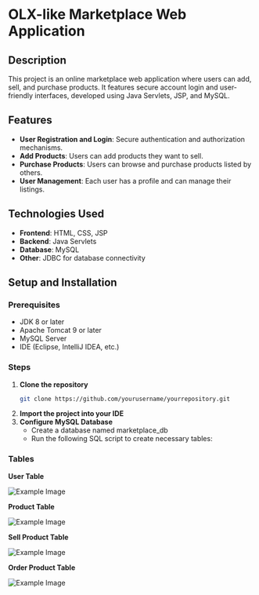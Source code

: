 # OLX-like Marketplace Web Application

## Description
This project is an online marketplace web application where users can add, sell, and purchase products. It features secure account login and user-friendly interfaces, developed using Java Servlets, JSP, and MySQL.

## Features
- **User Registration and Login**: Secure authentication and authorization mechanisms.
- **Add Products**: Users can add products they want to sell.
- **Purchase Products**: Users can browse and purchase products listed by others.
- **User Management**: Each user has a profile and can manage their listings.

## Technologies Used
- **Frontend**: HTML, CSS, JSP
- **Backend**: Java Servlets
- **Database**: MySQL
- **Other**: JDBC for database connectivity

## Setup and Installation

### Prerequisites
- JDK 8 or later
- Apache Tomcat 9 or later
- MySQL Server
- IDE (Eclipse, IntelliJ IDEA, etc.)

### Steps

1. **Clone the repository**
   ```bash
   git clone https://github.com/yourusername/yourrepository.git
2. **Import the project into your IDE**
3. **Configure MySQL Database**
   - Create a database named marketplace_db
   - Run the following SQL script to create necessary tables:
  
### Tables

**User Table**

![Example Image](https://github.com/akash-aravinth/Olx/blob/main/readmeimg/usertable.png)

**Product Table**

![Example Image](https://github.com/akash-aravinth/Olx/blob/main/readmeimg/producttable.png)

**Sell Product Table**

![Example Image](https://github.com/akash-aravinth/Olx/blob/main/readmeimg/selltable.png)

**Order Product Table**

![Example Image](https://github.com/akash-aravinth/Olx/blob/main/readmeimg/ordertable.png)


